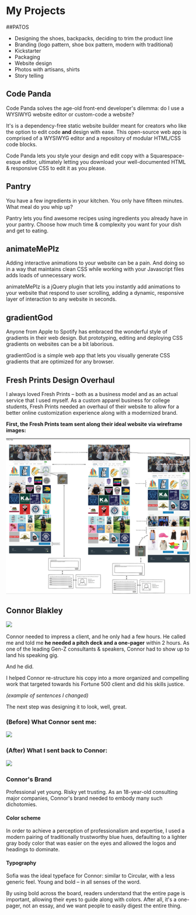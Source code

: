 # My Projects

##PATOS
- Designing the shoes, backpacks, deciding to trim the product line
- Branding (logo pattern, shoe box pattern, modern with traditional)
- Kickstarter
- Packaging
- Website design
- Photos with artisans, shirts
- Story telling

## Code Panda
Code Panda solves the age-old front-end developer's dilemma: do I use a WYSIWYG website editor or custom-code a website? 

It's is a dependency-free static website builder meant for creators who like the option to edit code **and** design with ease. This open-source web app is comprised of a WYSIWYG editor and a repository of modular HTML/CSS code blocks. 

Code Panda lets you style your design and edit copy with a Squarespace-esque editor, ultimately letting you download your well-documented HTML &amp; responsive CSS to edit it as you please.

## Pantry
You have a few ingredients in your kitchen. You only have fifteen minutes. What meal do you whip up?

Pantry lets you find awesome recipes using ingredients you already have in your pantry. Choose how much time &amp; complexity you want for your dish and get to eating.

## animateMePlz
Adding interactive animations to your website can be a pain. And doing so in a way that maintains clean CSS while working with your Javascript files adds loads of unnecessary work.

animateMePlz is a jQuery plugin that lets you instantly add animations to your website that respond to user scrolling, adding a dynamic, responsive layer of interaction to any website in seconds.

## gradientGod
Anyone from Apple to Spotify has embraced the wonderful style of gradients in their web design. But prototyping, editing and deploying CSS gradients on websites can be a bit laborious. 

gradientGod is a simple web app that lets you visually generate CSS gradients that are optimized for any browser.

## Fresh Prints Design Overhaul
I always loved Fresh Prints – both as a business model and as an actual service that I used myself. As a custom apparel business for college students, Fresh Prints needed an overhaul of their website to allow for a better online customization experience along with a modernized brand.

**First, the Fresh Prints team sent along their ideal website via wireframe images:**

<img src="fresh prints/wireframe.png">

## Connor Blakley

<img src="/Users/Fernando/Penn/New UX/sitebyfernando/fernando portfolio work/Connor Blakley/One-Pager PDF/connor texts.png">

Connor needed to impress a client, and he only had a few hours. He called me and told me **he needed a pitch deck and a one-pager** within 2 hours. As one of the leading Gen-Z consultants &amp; speakers, Connor had to show up to land his speaking gig. 

And he did.

I helped Connor re-structure his copy into a more organized and compelling work that targeted towards his Fortune 500 client and did his skills justice.

*(example of sentences I changed)*

The next step was designing it to look, well, great.

### (Before) What Connor sent me:
<img src="/Users/Fernando/Penn/New UX/sitebyfernando/fernando portfolio work/Connor Blakley/One-Pager PDF/ConnorBefore.png">

### (After) What I sent back to Connor:
<img src="/Users/Fernando/Penn/New UX/sitebyfernando/fernando portfolio work/Connor Blakley/One-Pager PDF/ConnorFinished.jpg">

### Connor's Brand
Professional yet young. Risky yet trusting. As an 18-year-old consulting major companies, Connor's brand needed to embody many such dichotomies. 

#### Color scheme

In order to achieve a perception of professionalism and expertise, I used a modern pairing of traditionally trustworthy blue hues, defaulting to a lighter gray body color that was easier on the eyes and allowed the logos and headings to dominate.

#### Typography
Sofia was the ideal typeface for Connor: similar to Circular, with a less generic feel. Young and bold – in all senses of the word. 

By using bold across the board, readers understand that the entire page is important, allowing their eyes to guide along with colors. After all, it's a one-pager, not an essay, and we want people to easily digest the entire thing.



 


